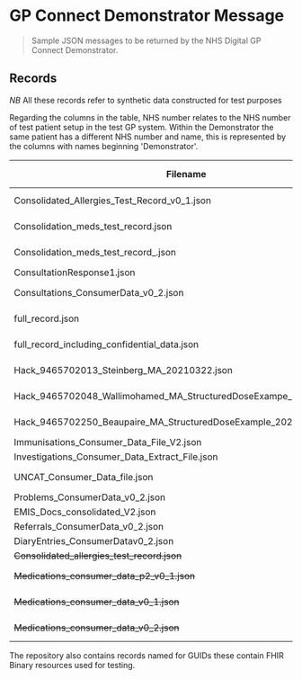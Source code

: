 # GP Connect Demonstrator Message

> Sample JSON messages to be returned by the NHS Digital GP Connect Demonstrator.

## Records

*NB* All these records refer to synthetic data constructed for test purposes

Regarding the columns in the table, NHS number relates to the NHS number of
test patient setup in the test GP system. Within the Demonstrator the same
patient has a different NHS number and name, this is represented by the columns
with names beginning 'Demonstrator'.

| Filename                                                           | NHS Number | Patient Name           | Description                                                                       | Deployed? | Demonstrator Patient # | Demonstrator NHS # | Demonstrator Patient Name |
| --------                                                           | ---------- | ------------           | -----------                                                                       | --------  | ---------------------- | ------------------ | ------------------------- |
| Consolidated_Allergies_Test_Record_v0_1.json                       | 9465699012 | Chittor Unmesh         | Rich Data Demonstrator Patient                                                    | Y         | 24                     | 9690937332         | Beyer                     |
| Consolidation_meds_test_record.json                                | 9450038082 | Cudmore Maleah         | Rich Data Demonstrator Patient                                                    | Y         | 22                     | 9690937316         | Pye                       |
| Consolidation_meds_test_record_.json                               | 9465698490 | Daniels Shoshana       | Rich Data Demonstrator Patient                                                    | Y         | 23                     | 9690937324         | Oakes                     |
| ConsultationResponse1.json                                         | 9999999999 | Jackson Jane           | Patient 2 Consultations and Problems                                              | Y         | 2                      | 9690937286         | Skelly                    |
| Consultations_ConsumerData_v0_2.json                               | 9465701874 | Edenborough Emmaline   | Rich Consultations                                                                | Y         | 31                     | 9690938223         | Grace                     |
| full_record.json                                                   | 9690937286 | SKELLY Horace          | Demonstrator Patient 2 Migration record                                           | Y         | 2                      | 9690937286         | Skelly                    |
| full_record_including_confidential_data.json                       | 9690937286 | SKELLY Horace          | Demonstrator Patient 2 Migration record                                           | Y         | 2                      | 9690937286         | Skelly                    |
| Hack_9465702013_Steinberg_MA_20210322.json                         | 9465702013 | Steinberg Andy         | Oct 2021 Hack Demonstrator Patient                                                | Y         | 27                     | 9690937820         | Lynch                     |
| Hack_9465702048_Wallimohamed_MA_StructuredDoseExampe_20211004.json | 9465702048 | Wallimohamed Trish     | Oct 2021 Hack Demonstrator Patient                                                | Y         | 25                     | 9690938193         | Prout                     |
| Hack_9465702250_Beaupaire_MA_StructuredDoseExample_20211004.json   | 9465702250 | Beaurepaire Deirdre    | Oct 2021 Hack Demonstrator Patient                                                | Y         | 26                     | 9690937464         | Mackay                    |
| Immunisations_Consumer_Data_File_V2.json                           | 9465701262 | Meyers Yannis          | Rich Immunizations                                                                | Y         | 28                     | 9690938207         | Gillon                    |
| Investigations_Consumer_Data_Extract_File.json                     | 9465701718 | Guerra Jordan          | Rich Investigations                                                               | Y         | 30                     | 9690937367         | Lewin                     |
| UNCAT_Consumer_Data_file.json                                      | 9465701297 | Livermore Cericeridwen | Rich Uncategorised                                                                | Y         | 29                     | 9690938215         | Wookey                    |
| Problems_ConsumerData_v0_2.json                                    | 9465701262 | Meyers Yannis          | Rich Problems                                                                     | Y         | 32                     | 9690937340         | Mullen                    |
| EMIS_Docs_consolidated_V2.json                                     | 9465701262 | Meyers Yannis          | EMIS Docs consolidated                                                            | Y         | 33                     | 9690938088         | Cave                      |
| Referrals_ConsumerData_v0_2.json                                   | 9465699918 | Magre Topsy            | Rich Referrals                                                                    | Y         | 34                     | 9690937693         | Day                       |
| DiaryEntries_ConsumerDatav0_2.json                                 | 9465701262 | Meyers Yannis          | Rich Diary Entries                                                                | Y         | 35                     | 9690938770         | Hyland                    |
| ~~Consolidated_allergies_test_record.json~~                        | 9465698830 | Ben-Avi Nusa           | Rich Data Demonstrator Patient                                                    | Y         | 24                     | 9690937332         | Beyer                     |
| ~~Medications_consumer_data_p2_v0_1.json~~                         | 9465698490 | Daniels Shoshana       | Rich Demonstrator Patient copied to Consolidation_meds_test_record_secondary.json | N         | 23                     | 9690937324         | Oakes                     |
| ~~Medications_consumer_data_v0_1.json~~                            | 9450038082 | Cudmore Maleah         | Rich Demonstrator Patient copied to Consolidation_meds_test_record.json           | N         | 22                     | 9690937316         | Pye                       |
| ~~Medications_consumer_data_v0_2.json~~                            | 9450038082 | Cudmore Maleah         | Rich Demonstrator Patient copied to Consolidation_meds_test_record.json           | N         | 22                     | 9690937316         | Pye                       |

The repository also contains records named for GUIDs these contain FHIR Binary resources used for testing.
